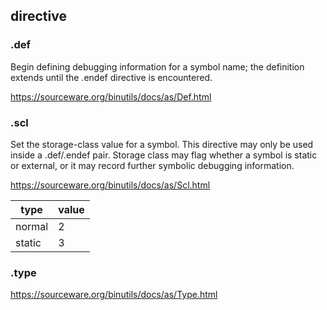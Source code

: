 

## directive


### .def

Begin defining debugging information for a symbol name; the definition extends until the .endef directive is encountered.

https://sourceware.org/binutils/docs/as/Def.html


### .scl

Set the storage-class value for a symbol. This directive may only be used inside a .def/.endef pair. Storage class may flag whether a symbol is static or external, or it may record further symbolic debugging information.

https://sourceware.org/binutils/docs/as/Scl.html

 type   | value
--------|----------
normal  | 2
static  | 3


### .type

https://sourceware.org/binutils/docs/as/Type.html

